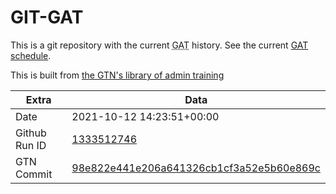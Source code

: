 # GIT-GAT

This is a git repository with the current <abbr title="Galaxy Admin Training">GAT</abbr> history. See the current [GAT schedule](https://gxy.io/gat).

This is built from [the GTN's library of admin training](https://training.galaxyproject.org/training-material/topics/admin/)

Extra | Data
--- | ---
Date | 2021-10-12 14:23:51+00:00
Github Run ID | [1333512746](https://github.com/galaxyproject/training-material/actions/runs/1333512746)
GTN Commit | [98e822e441e206a641326cb1cf3a52e5b60e869c](https://github.com/galaxyproject/training-material/tree/98e822e441e206a641326cb1cf3a52e5b60e869c)
